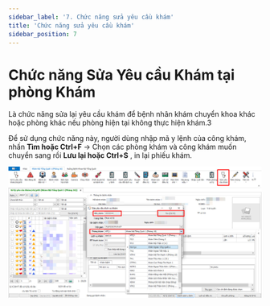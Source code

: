 ```yaml
---
sidebar_label: '7. Chức năng sửa yêu cầu khám'
title: 'Chức năng sửa yêu cầu khám'
sidebar_position: 7
---
```

# Chức năng Sửa Yêu cầu Khám tại phòng Khám
Là chức năng sửa lại yêu cầu khám để bệnh nhân khám chuyển khoa khác hoặc phòng khác nếu phòng hiện tại không thực hiện khám.3

Để sử dụng chức năng này, người dùng nhập mã y lệnh của công khám, nhấn **Tìm hoặc Ctrl+F** -> Chọn các phòng khám và công khám muốn chuyển sang rồi **Lưu lại hoặc Ctrl+S** , in lại phiếu khám.

<div className="center-container">
  <img src="/img/chuc-nang-sua-yeu-cau-kham-tai-phong-kham.jpg" alt="Chức năng Sửa Yêu cầu Khám tại phòng Khám" />
</div>
